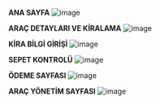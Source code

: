 <strong>ANA SAYFA</strong>
![image](https://user-images.githubusercontent.com/193318/113637408-32a9cf80-967d-11eb-8522-33c5c1eb58ff.png)



<strong>ARAÇ DETAYLARI VE KİRALAMA</strong>
![image](https://user-images.githubusercontent.com/193318/113637468-540abb80-967d-11eb-8ee3-a0fc48b5dd93.png)



<strong>KİRA BİLGİ GİRİŞİ</strong>
![image](https://user-images.githubusercontent.com/193318/113637508-6ab11280-967d-11eb-9312-5f36fcdb51e9.png)



<strong>SEPET KONTROLÜ</strong>
![image](https://user-images.githubusercontent.com/193318/113637549-83b9c380-967d-11eb-9b9b-6cdaf43fdcd7.png)



<strong>ÖDEME SAYFASI</strong>
![image](https://user-images.githubusercontent.com/193318/113637580-9a601a80-967d-11eb-8723-656c70bb37e1.png)



<strong>ARAÇ YÖNETİM SAYFASI</strong>
![image](https://user-images.githubusercontent.com/193318/113637630-bbc10680-967d-11eb-8243-736b66ea3c6c.png)

